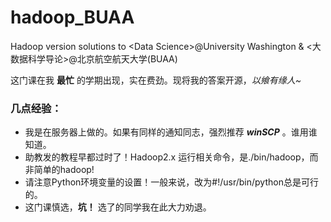 # hadoop_BUAA
Hadoop version solutions to &lt;Data Science>@University Washington &amp; &lt;大数据科学导论>@北京航空航天大学(BUAA)

这门课在我 __最忙__ 的学期出现，实在费劲。现将我的答案开源，*以飨有缘人~*

### 几点经验：
+ 我是在服务器上做的。如果有同样的通知同志，强烈推荐 ***winSCP*** 。谁用谁知道。
+ 助教发的教程早都过时了！Hadoop2.x 运行相关命令，是./bin/hadoop，而非简单的hadoop!
+ 请注意Python环境变量的设置！一般来说，改为#!/usr/bin/python总是可行的。
+ 这门课慎选，__坑！__ 选了的同学我在此大力劝退。
